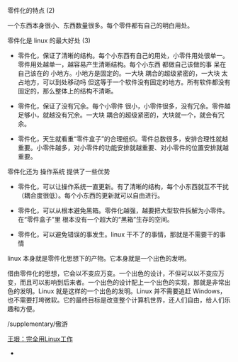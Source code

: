 
零件化的特点 (2)

一个东西本身很小、东西数量很多。每个零件都有自己的明白用处。

零件化是 linux 的最大好处 (3)

- 零件化，保证了清晰的结构。每个小东西有自己的用处，小零件用处很单一。零件用处越单一，越容易产生清晰结构。每个小东西 都做自己该做的事 呆在自己该在的 小地方。小地方是固定的。一大块 耦合的超级紧密的，一大块 太占地方，可以到处移动吗 但这等于一个软件没有固定的地方。所有软件都没有固定的，那么整体上的结构不清晰。

- 零件化，保证了没有冗余。每个小零件 很小，小零件很多，没有冗余。零件越足够小，就越没有冗余。一大块 耦合的超级紧密的，大块就一个，就会有冗余。

- 零件化，天生就看重“零件盒子”的合理组织。零件总数很多，安排合理性就越重要。小零件越多，对小零件的功能安排就越重要、对小零件的位置安排就越重要。



零件化还为 操作系统 提供了一些优势

- 零件化，可以让操作系统一直更新。有了清晰的结构，每个小东西就互不干扰（耦合度很低）。每个小东西的更新就可以自由进行。

- 零件化，可以从根本避免黑箱。零件化越强，越要把大型软件拆解为小零件。在“零件盒子”里 根本没有一个超大的“黑箱”生存的空间。

- 零件化，可以避免错误的事发生。linux 干不了的事情，那就是不需要干的事情



linux 本身就是零件化思想下的产物。它本身就是一个出色的发明。

借由零件化的思想，它会以不变应万变。一个出色的设计，不但可以以不变应万变，而且可以影响到后来者。一个出色的设计配上一个出色的实现，那就是非常出色的发明。Linux 就是这样的一个出色的发明。Linux 并不需要追赶 Windows，也不需要打垮微软。它的最终目标是改变整个计算机世界，还人们自由，给人们乐趣和方便。

/supplementary/傲游

[王垠：完全用Linux工作](https://www.douban.com/group/topic/12121637/)

-


